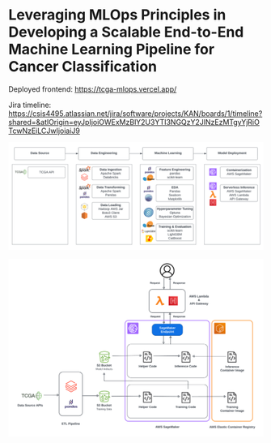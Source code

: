 # Leveraging MLOps Principles in Developing a Scalable End-to-End Machine Learning Pipeline for Cancer Classification

Deployed frontend: https://tcga-mlops.vercel.app/

Jira timeline: https://csis4495.atlassian.net/jira/software/projects/KAN/boards/1/timeline?shared=&atlOrigin=eyJpIjoiOWExMzBlY2U3YTI3NGQzY2JlNzEzMTgyYjRiOTcwNzEiLCJwIjoiaiJ9

![workflow](/img/MLOps_Workflow_FinalVer2.png "MLOps Workflow")

![architecture](/img/MLOps_Architecture_FinalVer2.png "MLOps Architecture")


